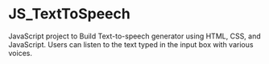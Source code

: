 # JS_TextToSpeech
JavaScript project to Build Text-to-speech generator using HTML, CSS, and JavaScript.
Users can listen to the text typed in the input box with various voices.

